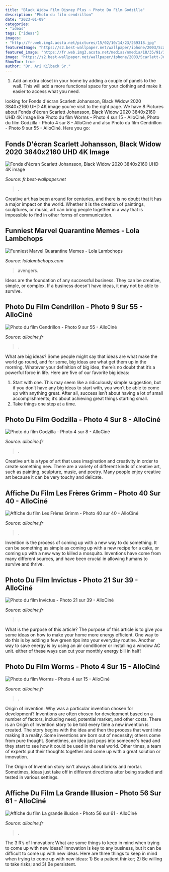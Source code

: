 ```yaml
---
title: "Black Widow Film Disney Plus ~ Photo Du Film Godzilla"
description: "Photo du film cendrillon"
date: "2023-01-09"
categories:
- "ideas"
tags: ["ideas"]
images:
- "http://fr.web.img4.acsta.net/pictures/15/02/10/14/23/269318.jpg"
featuredImage: "https://s2.best-wallpaper.net/wallpaper/iphone/2003/Scarlett-Johansson-Black-Widow-2020_iphone_750x1334.jpg"
featured_image: "https://fr.web.img3.acsta.net/medias/nmedia/18/35/91/13/18973509.jpg"
image: "https://s2.best-wallpaper.net/wallpaper/iphone/2003/Scarlett-Johansson-Black-Widow-2020_iphone_750x1334.jpg"
ShowToc: true
author: "Dr. Ari Kilback Sr."
---
```



1. Add an extra closet in your home by adding a couple of panels to the wall. This will add a more functional space for your clothing and make it easier to access what you need.

	

		
looking for Fonds d&#039;écran Scarlett Johansson, Black Widow 2020 3840x2160 UHD 4K image you've visit to the right page. We have 8 Pictures about Fonds d&#039;écran Scarlett Johansson, Black Widow 2020 3840x2160 UHD 4K image like Photo du film Worms - Photo 4 sur 15 - AlloCiné, Photo du film Godzilla - Photo 4 sur 8 - AlloCiné and also Photo du film Cendrillon - Photo 9 sur 55 - AlloCiné. Here you go:
		
    
## Fonds D&#039;écran Scarlett Johansson, Black Widow 2020 3840x2160 UHD 4K Image

<img loading=lazy src="https://s2.best-wallpaper.net/wallpaper/iphone/2003/Scarlett-Johansson-Black-Widow-2020_iphone_750x1334.jpg" onerror="this.onerror=null;this.src='https://tse3.mm.bing.net/th?id=OIP.4HTlSxz3reQnarzoKod-AwHaNL&amp;pid=15.1';" alt="Fonds d&#039;écran Scarlett Johansson, Black Widow 2020 3840x2160 UHD 4K image">

_Source: fr.best-wallpaper.net_

>. 

	

Creative art has been around for centuries, and there is no doubt that it has a major impact on the world. Whether it is the creation of paintings, sculptures, or music, art can bring people together in a way that is impossible to find in other forms of communication.

    
## Funniest Marvel Quarantine Memes - Lola Lambchops

<img loading=lazy src="https://lolalambchops.com/wp/wp-content/uploads/2020/04/marvel-quarantine-meme-640x853.jpg" onerror="this.onerror=null;this.src='https://tse1.mm.bing.net/th?id=OIP.bvtmjvYcmQwxEGdR2CUqSwHaJ3&amp;pid=15.1';" alt="Funniest Marvel Quarantine Memes - Lola Lambchops">

_Source: lolalambchops.com_

>avengers. 

	

Ideas are the foundation of any successful business. They can be creative, simple, or complex. If a business doesn't have ideas, it may not be able to survive.

    
## Photo Du Film Cendrillon - Photo 9 Sur 55 - AlloCiné

<img loading=lazy src="http://fr.web.img4.acsta.net/pictures/15/02/10/14/23/269318.jpg" onerror="this.onerror=null;this.src='https://tse4.mm.bing.net/th?id=OIP.FR6XZ_DOFmbXUrHSpz-VCgHaEt&amp;pid=15.1';" alt="Photo du film Cendrillon - Photo 9 sur 55 - AlloCiné">

_Source: allocine.fr_

>. 

	

What are big ideas?
Some people might say that ideas are what make the world go round, and for some, big ideas are what get them up in the morning. Whatever your definition of big idea, there’s no doubt that it’s a powerful force in life. Here are five of our favorite big ideas: 
1. Start with one. This may seem like a ridiculously simple suggestion, but if you don’t have any big ideas to start with, you won’t be able to come up with anything great. After all, success isn’t about having a lot of small accomplishments; it’s about achieving great things starting small. 
2. Take things one step at a time.

    
## Photo Du Film Godzilla - Photo 4 Sur 8 - AlloCiné

<img loading=lazy src="http://fr.web.img3.acsta.net/pictures/15/11/30/12/19/095753.jpg" onerror="this.onerror=null;this.src='https://tse3.mm.bing.net/th?id=OIP.dXD9AtZCdWW9pbT61KDzsQHaHa&amp;pid=15.1';" alt="Photo du film Godzilla - Photo 4 sur 8 - AlloCiné">

_Source: allocine.fr_

>. 

	

Creative art is a type of art that uses imagination and creativity in order to create something new. There are a variety of different kinds of creative art, such as painting, sculpture, music, and poetry. Many people enjoy creative art because it can be very touchy and delicate.

    
## Affiche Du Film Les Frères Grimm - Photo 40 Sur 40 - AlloCiné

<img loading=lazy src="https://fr.web.img3.acsta.net/medias/nmedia/18/35/85/89/18436307.jpg" onerror="this.onerror=null;this.src='https://tse2.mm.bing.net/th?id=OIP.V2EG27KpkuOaMSX8yd7EFQHaK-&amp;pid=15.1';" alt="Affiche du film Les Frères Grimm - Photo 40 sur 40 - AlloCiné">

_Source: allocine.fr_

>. 

	

Invention is the process of coming up with a new way to do something. It can be something as simple as coming up with a new recipe for a cake, or coming up with a new way to killed a mosquito. Inventions have come from many different sources, and have been crucial in allowing humans to survive and thrive.

    
## Photo Du Film Invictus - Photo 21 Sur 39 - AlloCiné

<img loading=lazy src="https://fr.web.img3.acsta.net/medias/nmedia/18/72/82/16/19210160.jpg" onerror="this.onerror=null;this.src='https://tse3.mm.bing.net/th?id=OIP.rAnhZ4kY_DK1z-tf4y6-IwHaFj&amp;pid=15.1';" alt="Photo du film Invictus - Photo 21 sur 39 - AlloCiné">

_Source: allocine.fr_

>. 

	

What is the purpose of this article?
The purpose of this article is to give you some ideas on how to make your home more energy efficient. One way to do this is by adding a few green tips into your everyday routine. Another way to save energy is by using an air conditioner or installing a window AC unit. either of these ways can cut your monthly energy bill in half!

    
## Photo Du Film Worms - Photo 4 Sur 15 - AlloCiné

<img loading=lazy src="https://fr.web.img4.acsta.net/pictures/13/12/13/18/46/498504.jpg" onerror="this.onerror=null;this.src='https://tse2.mm.bing.net/th?id=OIP.3TN8N1ZGts40XGzfwsFUeAHaEK&amp;pid=15.1';" alt="Photo du film Worms - Photo 4 sur 15 - AlloCiné">

_Source: allocine.fr_

>. 

	

Origin of invention: Why was a particular invention chosen for development?
Inventions are often chosen for development based on a number of factors, including need, potential market, and other costs. There is an Origin of Invention story to be told every time a new invention is created. The story begins with the idea and then the process that went into making it a reality. 
Some inventions are born out of necessity; others come from pure thought. Sometimes, an idea just pops into someone's head and they start to see how it could be used in the real world. Other times, a team of experts put their thoughts together and come up with a great solution or innovation. 

The Origin of Invention story isn't always about bricks and mortar. Sometimes, ideas just take off in different directions after being studied and tested in various settings.

    
## Affiche Du Film La Grande Illusion - Photo 56 Sur 61 - AlloCiné

<img loading=lazy src="https://fr.web.img3.acsta.net/medias/nmedia/18/35/91/13/18973509.jpg" onerror="this.onerror=null;this.src='https://tse2.mm.bing.net/th?id=OIP.vv1Ks0hga4ebG0YGDh2WCgHaJ4&amp;pid=15.1';" alt="Affiche du film La grande illusion - Photo 56 sur 61 - AlloCiné">

_Source: allocine.fr_

>. 

	

The 3 R’s of Innovation: What are some things to keep in mind when trying to come up with new ideas?
Innovation is key to any business, but it can be difficult to come up with new ideas. Here are three things to keep in mind when trying to come up with new ideas: 1) Be a patient thinker; 2) Be willing to take risks; and 3) Be persistent.

